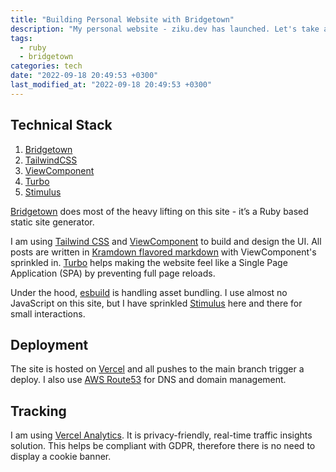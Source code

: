 ```yaml
---
title: "Building Personal Website with Bridgetown"
description: "My personal website - ziku.dev has launched. Let's take a look what is under the hood."
tags:
  - ruby
  - bridgetown
categories: tech
date: "2022-09-18 20:49:53 +0300"
last_modified_at: "2022-09-18 20:49:53 +0300"
---
```


## Technical Stack

1. [Bridgetown](https://www.bridgetownrb.com)
2. [TailwindCSS](https://tailwindcss.com/)
3. [ViewComponent](https://viewcomponent.org/)
4. [Turbo](https://turbo.hotwired.dev/)
5. [Stimulus](https://stimulus.hotwired.dev/)

[Bridgetown](https://www.bridgetownrb.com) does most of the heavy lifting on this site - it’s a Ruby based static site generator.

I am using [Tailwind CSS](https://tailwindcss.com/) and [ViewComponent](https://viewcomponent.org/) to build and design the UI. All posts are written in [Kramdown flavored markdown](https://kramdown.gettalong.org) with ViewComponent's sprinkled in. [Turbo](https://turbo.hotwired.dev/) helps making the website feel like a Single Page Application (SPA) by preventing full page reloads.

Under the hood, [esbuild](https://esbuild.github.io/) is handling asset bundling. I use almost no JavaScript on this site, but I have sprinkled [Stimulus](https://stimulus.hotwired.dev/) here and there for small interactions.

## Deployment

The site is hosted on [Vercel](https://vercel.com/) and all pushes to the main branch trigger a deploy. I also use [AWS Route53](https://aws.amazon.com/route53/) for DNS and domain management.

## Tracking

I am using [Vercel Analytics](https://vercel.com/analytics). It is privacy-friendly, real-time traffic insights solution. This helps be compliant with GDPR, therefore there is no need to display a cookie banner.
